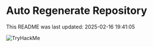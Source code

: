 # Auto Regenerate Repository

This README was last updated: 2025-02-16 19:41:05

 ![TryHackMe](https://tryhackme.com/badge/533634)